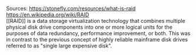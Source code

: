 Sources:
https://stonefly.com/resources/what-is-raid
https://en.wikipedia.org/wiki/RAID
\
[[RAID]] is a data storage virtualization technology that combines multiple physical disk drive components into one or more logical units for the purposes of data redundancy, performance improvement, or both. This was in contrast to the previous concept of highly reliable mainframe disk drives referred to as "single large expensive disk".
